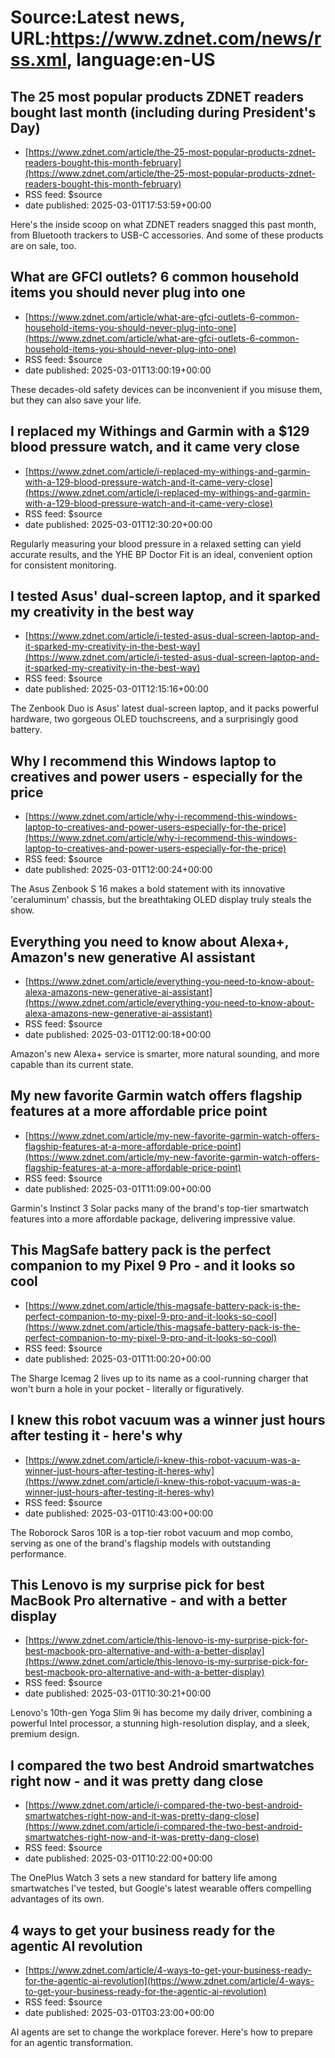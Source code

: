# Source:Latest news, URL:https://www.zdnet.com/news/rss.xml, language:en-US

## The 25 most popular products ZDNET readers bought last month (including during President's Day)
 - [https://www.zdnet.com/article/the-25-most-popular-products-zdnet-readers-bought-this-month-february](https://www.zdnet.com/article/the-25-most-popular-products-zdnet-readers-bought-this-month-february)
 - RSS feed: $source
 - date published: 2025-03-01T17:53:59+00:00

Here's the inside scoop on what ZDNET readers snagged this past month, from Bluetooth trackers to USB-C accessories. And some of these products are on sale, too.

## What are GFCI outlets? 6 common household items you should never plug into one
 - [https://www.zdnet.com/article/what-are-gfci-outlets-6-common-household-items-you-should-never-plug-into-one](https://www.zdnet.com/article/what-are-gfci-outlets-6-common-household-items-you-should-never-plug-into-one)
 - RSS feed: $source
 - date published: 2025-03-01T13:00:19+00:00

These decades-old safety devices can be inconvenient if you misuse them, but they can also save your life.

## I replaced my Withings and Garmin with a $129 blood pressure watch, and it came very close
 - [https://www.zdnet.com/article/i-replaced-my-withings-and-garmin-with-a-129-blood-pressure-watch-and-it-came-very-close](https://www.zdnet.com/article/i-replaced-my-withings-and-garmin-with-a-129-blood-pressure-watch-and-it-came-very-close)
 - RSS feed: $source
 - date published: 2025-03-01T12:30:20+00:00

Regularly measuring your blood pressure in a relaxed setting can yield accurate results, and the YHE BP Doctor Fit is an ideal, convenient option for consistent monitoring.

## I tested Asus' dual-screen laptop, and it sparked my creativity in the best way
 - [https://www.zdnet.com/article/i-tested-asus-dual-screen-laptop-and-it-sparked-my-creativity-in-the-best-way](https://www.zdnet.com/article/i-tested-asus-dual-screen-laptop-and-it-sparked-my-creativity-in-the-best-way)
 - RSS feed: $source
 - date published: 2025-03-01T12:15:16+00:00

The Zenbook Duo is Asus' latest dual-screen laptop, and it packs powerful hardware, two gorgeous OLED touchscreens, and a surprisingly good battery.

## Why I recommend this Windows laptop to creatives and power users - especially for the price
 - [https://www.zdnet.com/article/why-i-recommend-this-windows-laptop-to-creatives-and-power-users-especially-for-the-price](https://www.zdnet.com/article/why-i-recommend-this-windows-laptop-to-creatives-and-power-users-especially-for-the-price)
 - RSS feed: $source
 - date published: 2025-03-01T12:00:24+00:00

The Asus Zenbook S 16 makes a bold statement with its innovative 'ceraluminum' chassis, but the breathtaking OLED display truly steals the show.

## Everything you need to know about Alexa+, Amazon's new generative AI assistant
 - [https://www.zdnet.com/article/everything-you-need-to-know-about-alexa-amazons-new-generative-ai-assistant](https://www.zdnet.com/article/everything-you-need-to-know-about-alexa-amazons-new-generative-ai-assistant)
 - RSS feed: $source
 - date published: 2025-03-01T12:00:18+00:00

Amazon's new Alexa+ service is smarter, more natural sounding, and more capable than its current state.

## My new favorite Garmin watch offers flagship features at a more affordable price point
 - [https://www.zdnet.com/article/my-new-favorite-garmin-watch-offers-flagship-features-at-a-more-affordable-price-point](https://www.zdnet.com/article/my-new-favorite-garmin-watch-offers-flagship-features-at-a-more-affordable-price-point)
 - RSS feed: $source
 - date published: 2025-03-01T11:09:00+00:00

Garmin's Instinct 3 Solar packs many of the brand's top-tier smartwatch features into a more affordable package, delivering impressive value.

## This MagSafe battery pack is the perfect companion to my Pixel 9 Pro - and it looks so cool
 - [https://www.zdnet.com/article/this-magsafe-battery-pack-is-the-perfect-companion-to-my-pixel-9-pro-and-it-looks-so-cool](https://www.zdnet.com/article/this-magsafe-battery-pack-is-the-perfect-companion-to-my-pixel-9-pro-and-it-looks-so-cool)
 - RSS feed: $source
 - date published: 2025-03-01T11:00:20+00:00

The Sharge Icemag 2 lives up to its name as a cool-running charger that won't burn a hole in your pocket - literally or figuratively.

## I knew this robot vacuum was a winner just hours after testing it - here's why
 - [https://www.zdnet.com/article/i-knew-this-robot-vacuum-was-a-winner-just-hours-after-testing-it-heres-why](https://www.zdnet.com/article/i-knew-this-robot-vacuum-was-a-winner-just-hours-after-testing-it-heres-why)
 - RSS feed: $source
 - date published: 2025-03-01T10:43:00+00:00

The Roborock Saros 10R is a top-tier robot vacuum and mop combo, serving as one of the brand's flagship models with outstanding performance.

## This Lenovo is my surprise pick for best MacBook Pro alternative - and with a better display
 - [https://www.zdnet.com/article/this-lenovo-is-my-surprise-pick-for-best-macbook-pro-alternative-and-with-a-better-display](https://www.zdnet.com/article/this-lenovo-is-my-surprise-pick-for-best-macbook-pro-alternative-and-with-a-better-display)
 - RSS feed: $source
 - date published: 2025-03-01T10:30:21+00:00

Lenovo's 10th-gen Yoga Slim 9i has become my daily driver, combining a powerful Intel processor, a stunning high-resolution display, and a sleek, premium design.

## I compared the two best Android smartwatches right now - and it was pretty dang close
 - [https://www.zdnet.com/article/i-compared-the-two-best-android-smartwatches-right-now-and-it-was-pretty-dang-close](https://www.zdnet.com/article/i-compared-the-two-best-android-smartwatches-right-now-and-it-was-pretty-dang-close)
 - RSS feed: $source
 - date published: 2025-03-01T10:22:00+00:00

The OnePlus Watch 3 sets a new standard for battery life among smartwatches I've tested, but Google's latest wearable offers compelling advantages of its own.

## 4 ways to get your business ready for the agentic AI revolution
 - [https://www.zdnet.com/article/4-ways-to-get-your-business-ready-for-the-agentic-ai-revolution](https://www.zdnet.com/article/4-ways-to-get-your-business-ready-for-the-agentic-ai-revolution)
 - RSS feed: $source
 - date published: 2025-03-01T03:23:00+00:00

AI agents are set to change the workplace forever. Here's how to prepare for an agentic transformation.

